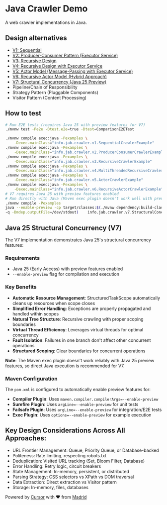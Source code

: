 # Java Crawler Demo

A web crawler implementations in Java.

## Design alternatives

- [V1: Sequential](./docs/sequential-crawler-overview.png)
- [V2: Producer-Consumer Pattern (Executor Service)](./docs/producer-consumer-crawler-overview.png)
- [V3: Recursive Design](./docs/recursive-crawler-overview.png)
- [V4: Recursive Design with Executor Service](./docs/multi-threaded-recursive-crawler-overview.png)
- [V5: Actor Model (Message-Passing with Executor Service)](./docs/actor-model-crawler-overview.png)
- [V6: Recursive Actor Model (Hybrid Approach)](./docs/recursive-actor-crawler-overview.png)
- [V7: Structural Concurrency (Java 25 Preview)](./docs/structural-concurrency-crawler-overview.png)
- Pipeline/Chain of Responsibility
- Strategy Pattern (Pluggable Components)
- Visitor Pattern (Content Processing)

## How to test

```bash
# Run E2E tests (requires Java 25 with preview features for V7)
./mvnw test -Pe2e -Dtest.e2e=true -Dtest=ComparisonE2ETest

./mvnw compile exec:java -Pexamples \
    -Dexec.mainClass="info.jab.crawler.v1.SequentialCrawlerExample"
./mvnw compile exec:java -Pexamples \
    -Dexec.mainClass="info.jab.crawler.v2.ProducerConsumerCrawlerExample"
./mvnw compile exec:java -Pexamples \
    -Dexec.mainClass="info.jab.crawler.v3.RecursiveCrawlerExample"
./mvnw compile exec:java -Pexamples \
    -Dexec.mainClass="info.jab.crawler.v4.MultiThreadedRecursiveCrawlerExample"
./mvnw compile exec:java -Pexamples \
    -Dexec.mainClass="info.jab.crawler.v5.ActorCrawlerExample"
./mvnw compile exec:java -Pexamples \
    -Dexec.mainClass="info.jab.crawler.v6.RecursiveActorCrawlerExample"
# V7 requires Java 25 with preview features enabled
# Run directly with Java (Maven exec plugin doesn't work well with preview features)
./mvnw compile -Pexamples
java --enable-preview -cp target/classes:$(./mvnw dependency:build-classpath \
-q -Dmdep.outputFile=/dev/stdout)    info.jab.crawler.v7.StructuralConcurrencyCrawlerExample
```

## Java 25 Structural Concurrency (V7)

The V7 implementation demonstrates Java 25's structural concurrency features:

### Requirements
- Java 25 (Early Access) with preview features enabled
- `--enable-preview` flag for compilation and execution

### Key Benefits
- **Automatic Resource Management**: StructuredTaskScope automatically cleans up resources when scope closes
- **Simplified Error Handling**: Exceptions are properly propagated and handled within scopes
- **Natural Tree Structure**: Recursive crawling with proper scoping boundaries
- **Virtual Thread Efficiency**: Leverages virtual threads for optimal concurrency
- **Fault Isolation**: Failures in one branch don't affect other concurrent operations
- **Structured Scoping**: Clear boundaries for concurrent operations

**Note**: The Maven exec plugin doesn't work reliably with Java 25 preview features, so direct Java execution is recommended for V7.

### Maven Configuration
The `pom.xml` is configured to automatically enable preview features for:
- **Compiler Plugin**: Uses `maven.compiler.compilerArgs=--enable-preview`
- **Surefire Plugin**: Uses `argLine=--enable-preview` for unit tests
- **Failsafe Plugin**: Uses `argLine=--enable-preview` for integration/E2E tests
- **Exec Plugin**: Uses `options=--enable-preview` for example execution

## Key Design Considerations Across All Approaches:

- URL Frontier Management: Queue, Priority Queue, or Database-backed
- Politeness: Rate limiting, respecting robots.txt
- Deduplication: Visited URL tracking (Set, Bloom Filter, Database)
- Error Handling: Retry logic, circuit breakers
- State Management: In-memory, persistent, or distributed
- Parsing Strategy: CSS selectors vs XPath vs DOM traversal
- Data Extraction: Direct extraction vs Visitor pattern
- Storage: In-memory, files, databases

Powered by [Cursor](https://www.cursor.com/) with ❤️ from [Madrid](https://www.google.com/maps/place/Community+of+Madrid,+Madrid/@40.4983324,-6.3162283,8z/data=!3m1!4b1!4m6!3m5!1s0xd41817a40e033b9:0x10340f3be4bc880!8m2!3d40.4167088!4d-3.5812692!16zL20vMGo0eGc?entry=ttu&g_ep=EgoyMDI1MDgxOC4wIKXMDSoASAFQAw%3D%3D)
